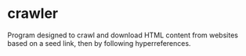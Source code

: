 # crawler
Program designed to crawl and download HTML content from websites based on a seed link, then by following hyperreferences.
